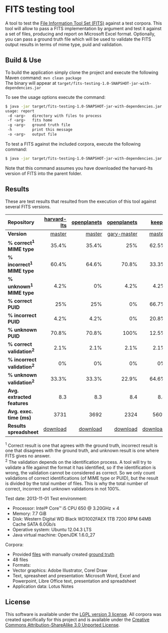 FITS testing tool
======================

A tool to test the [File Information Tool Set (FITS)](https://code.google.com/p/fits/) against a test corpora.
This tool will allow to pass a FITS implementation by argument and test it against a set of files, producing and report on Microsoft Excel format. Optionally, you can pass a ground truth file which will be used to validate the FITS output results in terms of mime type, puid and validation.

## Build & Use

To build the application simply clone the project and execute the following Maven command: `mvn clean package`  
The binary will appear at `target/fits-testing-1.0-SNAPSHOT-jar-with-dependencies.jar`

To see the usage options execute the command:

```bash
$ java -jar target/fits-testing-1.0-SNAPSHOT-jar-with-dependencies.jar -h
usage: report
 -d <arg>   directory with files to process
 -f <arg>   fits home
 -g <arg>   ground truth file
 -h         print this message
 -o <arg>   output file
```

To test a FITS against the included corpora, execute the following command:

```bash
$ java -jar target/fits-testing-1.0-SNAPSHOT-jar-with-dependencies.jar -d corpora/files/ -f ../fits-harvard-lts/ -g corpora/groundtruth.xls -o results/results-fits-harvard-lts.xls
```

Note that this command assumes you have downloaded the harvard-lts version of FITS into the parent folder.

## Results

These are test results that resulted from the execution of this tool against several FITS versions.

| Repository | [harvard-lts](https://github.com/harvard-lts/fits)                                            | [openplanets](https://github.com/openplanets/fits)                                            | [openplanets](https://github.com/openplanets/fits)                                                 | [keeps](https://github.com/keeps/fits)                                                  |
|:-----------|----------------------------------------------------------------------------------------------:|----------------------------------------------------------------------------------------------:|---------------------------------------------------------------------------------------------------:|----------------------------------------------------------------------------------------:|
| **Version** | [master](https://github.com/harvard-lts/fits/commit/0a1cd57f22c24f1c8be7ab75607628058505b961) | [master](https://github.com/openplanets/fits/commit/2ff3bc2dc06b05cb9bbbe6778eae80a36743cd51) | [gary-master](https://github.com/openplanets/fits/commit/7b0c2dd4c23e0900192fbe4dd6802bfae59a13df) | [master](https://github.com/keeps/fits/commit/6fcb46a03c3c19d8b19c4040553e19f02c76f89f) |
| **% correct<sup>1</sup> MIME type**     |  35.4% |  35.4% |    25% |  62.5% |
| **% incorrect<sup>1</sup> MIME type**   |  60.4% |  64.6% |  70.8% |  33.3% |
| **% unknown<sup>1</sup> MIME type**     |   4.2% |     0% |   4.2% |   4.2% |
| **% correct PUID**                      |    25% |    25% |     0% |  66.7% |
| **% incorrect PUID**                    |   4.2% |   4.2% |     0% |  20.8% |
| **% unknown PUID**                      |  70.8% |  70.8% |   100% |  12.5% |
| **% correct validation<sup>2</sup>**    |   2.1% |   2.1% |   2.1% |   2.1% |
| **% incorrect validation<sup>2</sup>**  |     0% |     0% |     0% |     0% |
| **% unknown validation<sup>2</sup>**    |  33.3% |  33.3% |  22.9% |  64.6% |
| **Avg. extracted features**             |    8.3 |    8.3 |    8.4 |    8.8 |
| **Avg. exec. time (ms)**                |   3731 |   3692 |   2324 |   5609 |
| **Results spreadsheet** | [download](results/harvard_01112013.xls) | [download](results/openPlanets_01112013.xls) | [download](results/gary_01112013.xls) | [download](results/keeps_01112013.xls) |

<sup>1</sup> Correct result is one that agrees with the ground truth, incorrect result is one that disagrees with the ground truth, and unknown result is one where FITS gives no answer.  
<sup>2</sup> The validation depends on the identification process. A tool will try to validate a file against the format it has identified, so if the identification is wrong, the validation cannot be considered as correct. So we only count validations of correct identifications (of MIME type or PUID), but the result is divided by the total number of files. This is why the total number of correct, incorrect and unknown validations in not 100%.



Test date: 2013-11-01 
Test environment:
* Processor: Intel® Core™ i5 CPU 650 @ 3.20GHz × 4
* Memory: 7.7 GiB
* Disk: Western Digital WD Black WD1002FAEX 1TB 7200 RPM 64MB Cache SATA 6.0Gb/s
* Operative system: Ubuntu 12.04.3 LTS
* Java virtual machine: OpenJDK 1.6.0_27

Corpora:
* Provided [files](corpora/files) with manually created [ground truth](corpora/groundtruth.xls)
* 48 files
* Formats:
 * Vector graphics: Adobe Illustrator, Corel Draw
 * Text, spreasheet and presentation: Microsoft Word, Excel and Powerpoint, Libre Office text, presentation and spreadsheet
 * Application data: Lotus Notes

## License

This software is available under the [LGPL version 3 license](LICENSE). All corpora was created specifically for this project and is available under the [Creative Commons Attribution-ShareAlike 3.0 Unported License](http://creativecommons.org/licenses/by-sa/3.0/deed.en_US").



